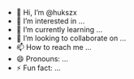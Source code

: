 - 👋 Hi, I’m @hukszx
- 👀 I’m interested in ...
- 🌱 I’m currently learning ...
- 💞️ I’m looking to collaborate on ...
- 📫 How to reach me ...
- 😄 Pronouns: ...
- ⚡ Fun fact: ...

<!---
hukszx/hukszx is a ✨ special ✨ repository because its `README.md` (this file) appears on your GitHub profile.
You can click the Preview link to take a look at your changes.
--->
